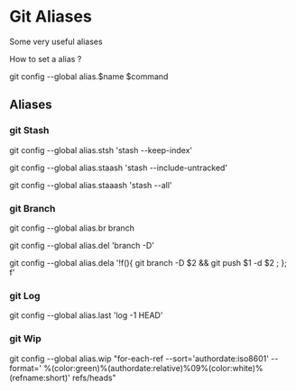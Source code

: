 # Git Aliases

Some very useful aliases

How to set a alias ?

git config --global alias.$name  $command

<h2>Aliases </h2>

<h3>git Stash </h3>
git config --global alias.stsh 'stash --keep-index'

git config --global alias.staash 'stash --include-untracked'

git config --global alias.staaash 'stash --all'

<h3> git Branch </h3>

git config --global alias.br  branch

git config --global alias.del 'branch -D'

git config --global alias.dela '!f(){ git branch -D $2 && git push $1 -d $2 ; }; f'

<h3> git Log </h3>

git config --global alias.last 'log -1 HEAD'

<h3> git Wip </h3>

git config --global alias.wip "for-each-ref --sort='authordate:iso8601' --format=' %(color:green)%(authordate:relative)%09%(color:white)%(refname:short)' refs/heads"
